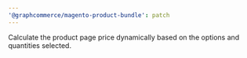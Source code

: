 ```yaml
---
'@graphcommerce/magento-product-bundle': patch
---
```


Calculate the product page price dynamically based on the options and quantities selected.
